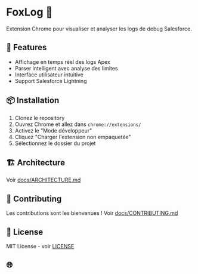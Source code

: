 # FoxLog 🦊

Extension Chrome pour visualiser et analyser les logs de debug Salesforce.

## 🚀 Features

- Affichage en temps réel des logs Apex
- Parser intelligent avec analyse des limites
- Interface utilisateur intuitive
- Support Salesforce Lightning

## 📦 Installation

1. Clonez le repository
2. Ouvrez Chrome et allez dans `chrome://extensions/`
3. Activez le "Mode développeur"
4. Cliquez "Charger l'extension non empaquetée"
5. Sélectionnez le dossier du projet

## 🏗️ Architecture

Voir [docs/ARCHITECTURE.md](docs/ARCHITECTURE.md)

## 🤝 Contributing

Les contributions sont les bienvenues ! Voir [docs/CONTRIBUTING.md](docs/CONTRIBUTING.md)

## 📄 License

MIT License - voir [LICENSE](LICENSE)

## 🌐
